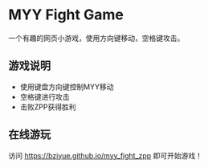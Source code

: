 # MYY Fight Game

一个有趣的网页小游戏，使用方向键移动，空格键攻击。

## 游戏说明
- 使用键盘方向键控制MYY移动
- 空格键进行攻击
- 击败ZPP获得胜利

## 在线游玩
访问 https://bziyue.github.io/myy_fight_zpp 即可开始游戏！ 